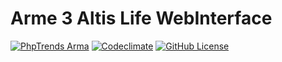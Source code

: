 # Arme 3 Altis Life WebInterface

[![PhpTrends Arma](https://img.shields.io/badge/phptrends-arma-orange.svg?style=flat-square)](http://phptrends.com/dig_in/ARMA)
[![Codeclimate](https://img.shields.io/codeclimate/github/Gummibeer/a3l-webinterface.svg?style=flat-square)](https://codeclimate.com/github/Gummibeer/a3l-webinterface)
[![GitHub License](https://img.shields.io/github/license/Gummibeer/a3l-webinterface.svg)](https://github.com/Gummibeer/a3l-webinterface/)
